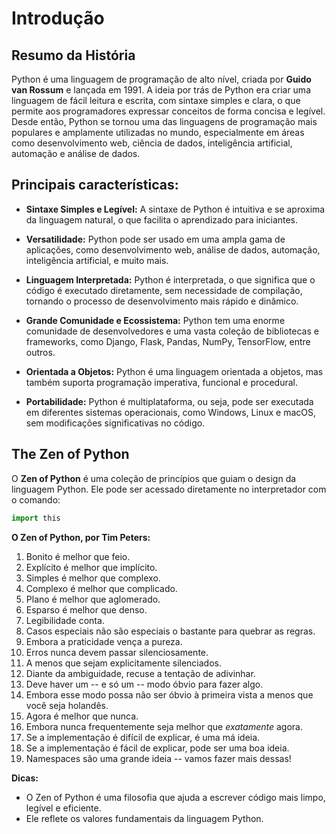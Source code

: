 # Introdução

## Resumo da História

Python é uma linguagem de programação de alto nível, criada por **Guido van Rossum** e lançada em 1991. A ideia por trás de Python era criar uma linguagem de fácil leitura e escrita, com sintaxe simples e clara, o que permite aos programadores expressar conceitos de forma concisa e legível. Desde então, Python se tornou uma das linguagens de programação mais populares e amplamente utilizadas no mundo, especialmente em áreas como desenvolvimento web, ciência de dados, inteligência artificial, automação e análise de dados.

## Principais características:

- **Sintaxe Simples e Legível:** A sintaxe de Python é intuitiva e se aproxima da linguagem natural, o que facilita o aprendizado para iniciantes.

- **Versatilidade:** Python pode ser usado em uma ampla gama de aplicações, como desenvolvimento web, análise de dados, automação, inteligência artificial, e muito mais.

- **Linguagem Interpretada:** Python é interpretada, o que significa que o código é executado diretamente, sem necessidade de compilação, tornando o processo de desenvolvimento mais rápido e dinâmico.

- **Grande Comunidade e Ecossistema:** Python tem uma enorme comunidade de desenvolvedores e uma vasta coleção de bibliotecas e frameworks, como Django, Flask, Pandas, NumPy, TensorFlow, entre outros.

- **Orientada a Objetos:** Python é uma linguagem orientada a objetos, mas também suporta programação imperativa, funcional e procedural.

- **Portabilidade:** Python é multiplataforma, ou seja, pode ser executada em diferentes sistemas operacionais, como Windows, Linux e macOS, sem modificações significativas no código.

## The Zen of Python

O **Zen of Python** é uma coleção de princípios que guiam o design da linguagem Python. Ele pode ser acessado diretamente no interpretador com o comando:

```py
import this
```

**O Zen of Python, por Tim Peters:**

1. Bonito é melhor que feio.
2. Explícito é melhor que implícito.
3. Simples é melhor que complexo.
4. Complexo é melhor que complicado.
5. Plano é melhor que aglomerado.
6. Esparso é melhor que denso.
7. Legibilidade conta.
8. Casos especiais não são especiais o bastante para quebrar as regras.
9. Embora a praticidade vença a pureza.
10. Erros nunca devem passar silenciosamente.
11. A menos que sejam explicitamente silenciados.
12. Diante da ambiguidade, recuse a tentação de adivinhar.
13. Deve haver um -- e só um -- modo óbvio para fazer algo.
14. Embora esse modo possa não ser óbvio à primeira vista a menos que você seja holandês.
15. Agora é melhor que nunca.
16. Embora nunca frequentemente seja melhor que *exatamente* agora.
17. Se a implementação é difícil de explicar, é uma má ideia.
18. Se a implementação é fácil de explicar, pode ser uma boa ideia.
19. Namespaces são uma grande ideia -- vamos fazer mais dessas!

**Dicas:**
- O Zen of Python é uma filosofia que ajuda a escrever código mais limpo, legível e eficiente.
- Ele reflete os valores fundamentais da linguagem Python.